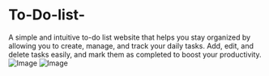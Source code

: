 # To-Do-list-
A simple and intuitive to-do list website that helps you stay organized by allowing you to create, manage, and track your daily tasks. Add, edit, and delete tasks easily, and mark them as completed to boost your productivity.
![Image](https://github.com/user-attachments/assets/af9a2715-d771-4399-8186-cd7dea675b4b)
![Image](https://github.com/user-attachments/assets/0866164d-ca60-4b8d-9a2e-df86a4cdca03)
